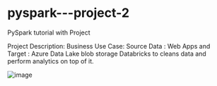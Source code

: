 # pyspark---project-2

PySpark tutorial with Project

Project Description:
  Business Use Case: 
    Source Data : Web Apps and 
    Target : Azure Data Lake blob storage
    Databricks to cleans data and perform analytics on top of it.
    
    
 ![image](https://user-images.githubusercontent.com/80721127/191398128-dd6bbc2b-7faf-4ecc-a050-5177a9955fa7.png)
